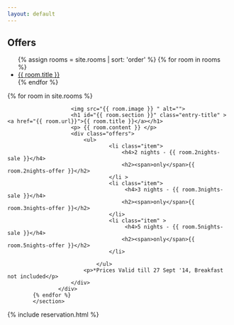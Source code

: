 ```yaml
---
layout: default
---
```


<h2 class="page-title">Offers</h2>
<div class="main">

 <div class="offers-menu">
            <ul>
                {% assign rooms = site.rooms | sort: 'order' %}        
                {% for room in rooms  %}
                    <li>
                        <a href="#{{ room.section }}" >{{ room.title }}</a>
                    </li>
                {% endfor %}
            </ul>
        </div>
       <section class="offer">
            {% for room in site.rooms %}
             <div class="offer-item">
                        
                        <img src="{{ room.image }} " alt="">          
                        <h1 id="{{ room.section }}" class="entry-title" ><a href="{{ room.url}}">{{ room.title }}</a></h1> 
                        <p> {{ room.content }} </p>
                        <div class="offers">
                            <ul>
                                    <li class="item">
                                        <h4>2 nights - {{ room.2nights-sale }}</h4>
                                        <h2><span>only</span>{{ room.2nights-offer }}</h2>
                                    </li >
                                    <li class="item">
                                         <h4>3 nights - {{ room.3nights-sale }}</h4>
                                        <h2><span>only</span>{{ room.3nights-offer }}</h2>
                                    </li>
                                    <li class="item" >
                                         <h4>5 nights - {{ room.5nights-sale }}</h4>
                                        <h2><span>only</span>{{ room.5nights-offer }}</h2>
                                    </li>

                                </ul>
                            <p>*Prices Valid till 27 Sept '14, Breakfast not included</p>
                        </div>
                    </div>
            {% endfor %}
            </section>



</div>
<div class="reservation-bottom">
{% include reservation.html %}
    </div>